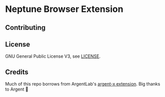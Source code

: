 # Neptune Browser Extension

## Contributing

## License

GNU General Public License V3, see [LICENSE](../LICENSE).

## Credits

Much of this repo borrows from ArgentLab's [argent-x extension](https://github.com/argentlabs/argent-x/tree/develop/packages/extension). Big thanks to Argent 🙏
